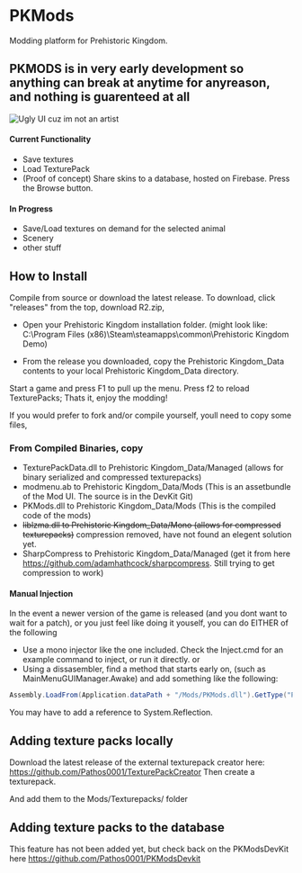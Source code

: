 # PKMods

Modding platform for Prehistoric Kingdom.

## PKMODS is in very early development so anything can break at anytime for anyreason, and nothing is guarenteed at all

![Ugly UI cuz im not an artist](https://i.imgur.com/bHLDyW5.png)

#### Current Functionality
- Save textures
- Load TexturePack
- (Proof of concept) Share skins to a database, hosted on Firebase. Press the Browse button.

#### In Progress
- Save/Load textures on demand for the selected animal
- Scenery
- other stuff

## How to Install
Compile from source or download the latest release.
To download, click "releases" from the top, download R2.zip,

- Open your Prehistoric Kingdom installation folder. (might look like: C:\Program Files (x86)\Steam\steamapps\common\Prehistoric Kingdom Demo)

 - From the release you downloaded, copy the Prehistoric Kingdom_Data contents to your local Prehistoric Kingdom_Data directory.

Start a game and press F1 to pull up the menu.
Press f2 to reload TexturePacks;
Thats it, enjoy the modding!


If you would prefer to fork and/or compile yourself, youll need to copy some files,
### From Compiled Binaries, copy
- TexturePackData.dll to Prehistoric Kingdom_Data/Managed  (allows for binary serialized and compressed texturepacks)
- modmenu.ab to Prehistoric Kingdom_Data/Mods (This is an assetbundle of the Mod UI. The source is in the DevKit Git)
- PKMods.dll  to Prehistoric Kingdom_Data/Mods (This is the compiled code of the mods)
- ~~liblzma.dll to Prehistoric Kingdom_Data/Mono (allows for compressed texturepacks)~~ compression removed, have not found an elegent solution yet.
- SharpCompress to Prehistoric Kingdom_Data/Managed (get it from here https://github.com/adamhathcock/sharpcompress. Still trying to get compression to work)

#### Manual Injection
In the event a newer version of the game is released (and you dont want to wait for a patch), or you just feel like doing it youself, you can do EITHER of the following

- Use a mono injector like the one included. Check the Inject.cmd for an example command to inject, or run it directly.
or
- Using a dissasembler, find a method that starts early on, (such as MainMenuGUIManager.Awake) and add something like the following:
```csharp
Assembly.LoadFrom(Application.dataPath + "/Mods/PKMods.dll").GetType("PKMods.Loader").GetMethod("Load").Invoke(null, null);
```
You may have to add a reference to System.Reflection.

## Adding texture packs locally
Download the latest release of the external texturepack creator here:
https://github.com/Pathos0001/TexturePackCreator
Then create a texturepack.

And add them to the Mods/Texturepacks/ folder

## Adding texture packs to the database

This feature has not been added yet, but check back on the PKModsDevKit here https://github.com/Pathos0001/PKModsDevkit

